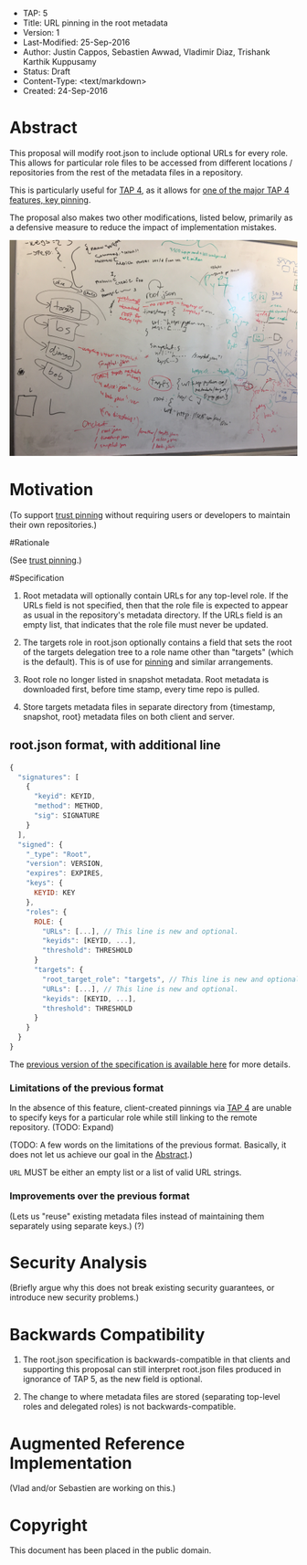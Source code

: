 * TAP: 5
* Title: URL pinning in the root metadata
* Version: 1
* Last-Modified: 25-Sep-2016
* Author: Justin Cappos, Sebastien Awwad, Vladimir Diaz,
          Trishank Karthik Kuppusamy
* Status: Draft
* Content-Type: <text/markdown>
* Created: 24-Sep-2016

# Abstract

This proposal will modify root.json to include optional URLs for every role. This allows for particular role files to be accessed from different locations / repositories from the rest of the metadata files in a repository.

This is particularly useful for [TAP 4](tap4.md), as it allows for [one of the major TAP 4 features, key pinning](tap4.md#feature-2-key-pinning).

The proposal also makes two other modifications, listed below, primarily as a defensive measure to reduce the impact of implementation mistakes.

![An example of URL pinning in the root metadata](tap5-1.jpg)

# Motivation

(To support [trust pinning](tap4.md) without requiring users or developers
to maintain their own repositories.)

#Rationale

(See [trust pinning](tap4.md).)

#Specification

1. Root metadata will optionally contain URLs for any top-level role. If the URLs field is not specified, then that the role file is expected to appear as usual in the repository's metadata directory. If the URLs field is an empty list, that indicates that the role file must never be updated.

2. The targets role in root.json optionally contains a field that sets the root of the targets delegation tree to a role name other than "targets" (which is the default). This is of use for [pinning](tap4.md) and similar arrangements.

3. Root role no longer listed in snapshot metadata. Root metadata is
downloaded first, before time stamp, every time repo is pulled.

4. Store targets metadata files in separate directory from {timestamp,
snapshot, root} metadata files on both client and server.


## root.json format, with additional line

```Javascript
{
  "signatures": [
    {
      "keyid": KEYID,
      "method": METHOD,
      "sig": SIGNATURE
    }
  ],
  "signed": {
    "_type": "Root",
    "version": VERSION,
    "expires": EXPIRES,
    "keys": {
      KEYID: KEY
    },
    "roles": {
      ROLE: {
        "URLs": [...], // This line is new and optional.
        "keyids": [KEYID, ...],
        "threshold": THRESHOLD
      }
      "targets": {
        "root_target_role": "targets", // This line is new and optional (default "targets")
        "URLs": [...], // This line is new and optional.
        "keyids": [KEYID, ...],
        "threshold": THRESHOLD
      }
    }
  }
}
```

The [previous version of the specification is available here](https://github.com/theupdateframework/tuf/blob/f57a0bb1a95579094a0324d4153f812a262d15e3/docs/tuf-spec.0.9.txt) for more details.

### Limitations of the previous format

In the absence of this feature, client-created pinnings via [TAP 4](tap4.md) are unable to specify keys for a particular role while still linking to the remote repository. (TODO: Expand)

(TODO: A few words on the limitations of the previous format.
Basically, it does not let us achieve our goal in the [Abstract](#abstract).)

```URL``` MUST be either an empty list or a list of valid URL strings.

### Improvements over the previous format

(Lets us "reuse" existing metadata files instead of maintaining
them separately using separate keys.) (?)

# Security Analysis

(Briefly argue why this does not break existing security guarantees, or
introduce new security problems.)

# Backwards Compatibility

1. The root.json specification is backwards-compatible in that clients and supporting this proposal can still interpret root.json files produced in ignorance of TAP 5, as the new field is optional.

3. The change to where metadata files are stored (separating top-level roles and delegated roles) is not backwards-compatible.

# Augmented Reference Implementation

(Vlad and/or Sebastien are working on this.)

# Copyright

This document has been placed in the public domain.
